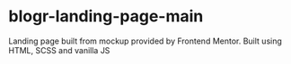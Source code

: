 # blogr-landing-page-main
 Landing page built from mockup provided by Frontend Mentor. Built using HTML, SCSS and vanilla JS
